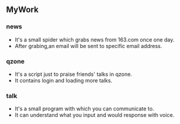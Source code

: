 ## MyWork

### news
- It's a small spider which grabs news from 163.com once one day.
- After grabing,an email will be sent to specific email address.

### qzone
- It's a script just to praise friends' talks in qzone.
- It contains login and loading more talks.

### talk
- It's a small program with which you can communicate to.
- It can understand what you input and would response with voice.
